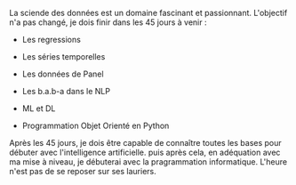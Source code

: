 La sciende des données est un domaine fascinant et passionnant. L'objectif n'a pas changé, je dois finir dans les 45 jours à venir : 

* Les regressions
* Les séries temporelles

* Les données de Panel
* Les b.a.b-a dans le NLP

* ML et DL
* Programmation Objet Orienté en Python

Après les 45 jours, je dois être capable de connaître toutes les bases pour débuter avec l'intelligence artificielle.  puis après cela, en adéquation  avec ma mise à niveau, je débuterai avec la pragrammation informatique. L'heure n'est pas de se reposer sur ses lauriers.
